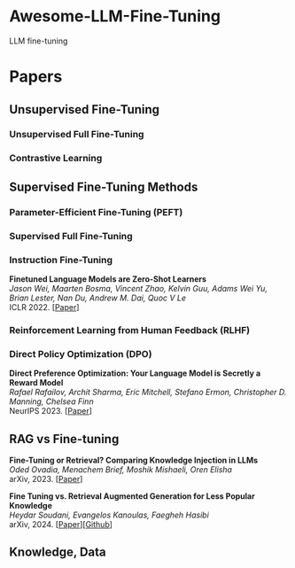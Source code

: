# Awesome-LLM-Fine-Tuning
LLM fine-tuning 


# Papers 


## Unsupervised Fine-Tuning 

### Unsupervised Full Fine-Tuning

### Contrastive Learning 


## Supervised Fine-Tuning Methods

### Parameter-Efficient Fine-Tuning (PEFT)


### Supervised Full Fine-Tuning 


### Instruction Fine-Tuning 

**Finetuned Language Models are Zero-Shot Learners** \
*Jason Wei, Maarten Bosma, Vincent Zhao, Kelvin Guu, Adams Wei Yu, Brian Lester, Nan Du, Andrew M. Dai, Quoc V Le* \
ICLR 2022. [[Paper](https://openreview.net/forum?id=gEZrGCozdqR)]



### Reinforcement Learning from Human Feedback (RLHF)



### Direct Policy Optimization (DPO)

**Direct Preference Optimization: Your Language Model is Secretly a Reward Model** \
*Rafael Rafailov, Archit Sharma, Eric Mitchell, Stefano Ermon, Christopher D. Manning, Chelsea Finn*  \
NeurIPS 2023. [[Paper](https://openreview.net/forum?id=HPuSIXJaa9&utm_source=substack&utm_medium=email)]


## RAG vs Fine-tuning 

**Fine-Tuning or Retrieval? Comparing Knowledge Injection in LLMs** \
*Oded Ovadia, Menachem Brief, Moshik Mishaeli, Oren Elisha* \
arXiv, 2023. [[Paper](https://arxiv.org/abs/2312.05934)]

**Fine Tuning vs. Retrieval Augmented Generation for Less Popular Knowledge**  \
*Heydar Soudani, Evangelos Kanoulas, Faegheh Hasibi* \
arXiv, 2024. [[Paper](https://arxiv.org/abs/2403.01432)][[Github](https://github.com/heydarsoudani/ragvsft)]


## Knowledge, Data 



<!-- course
https://github.com/aishwaryanr/awesome-generative-ai-guide/blob/main/free_courses/Applied_LLMs_Mastery_2024/week3_finetuning_llms.md
 -->